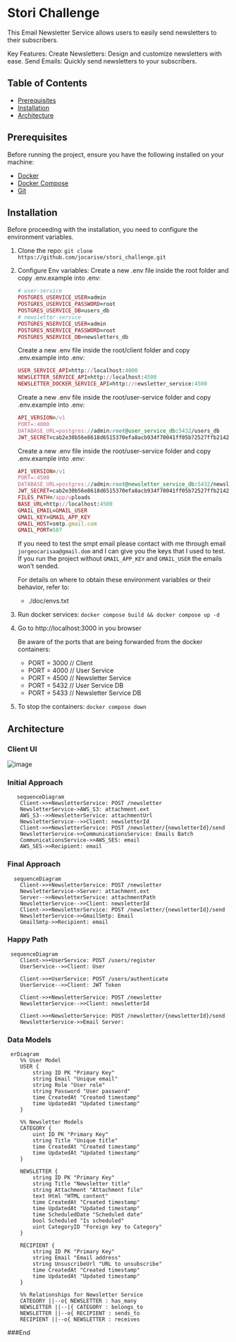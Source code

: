 # Stori Challenge

This Email Newsletter Service allows users to easily send newsletters to their subscribers.

Key Features:
Create Newsletters: Design and customize newsletters with ease.
Send Emails: Quickly send newsletters to your subscribers.

## Table of Contents

- [Prerequisites](#prerequisites)
- [Installation](#installation)
- [Architecture](#architecture)

## Prerequisites

Before running the project, ensure you have the following installed on your machine:

- [Docker](https://docs.docker.com/get-docker/)
- [Docker Compose](https://docs.docker.com/compose/install/)
- [Git](https://git-scm.com/book/en/v2/Getting-Started-Installing-Git)

## Installation

Before proceeding with the installation, you need to configure the environment variables.

1. Clone the repo:
   ``git clone https://github.com/jocarise/stori_challenge.git``
2. Configure Env variables:
	Create a new .env file inside the root folder and copy .env.example into .env:
	```ruby
	# user-service
	POSTGRES_USERVICE_USER=admin
	POSTGRES_USERVICE_PASSWORD=root
	POSTGRES_USERVICE_DB=users_db
	# newsletter-service
	POSTGRES_NSERVICE_USER=admin
	POSTGRES_NSERVICE_PASSWORD=root
	POSTGRES_NSERVICE_DB=newsletters_db
	```

   	Create a new .env file inside the root/client folder and copy .env.example into .env:
	```ruby
	USER_SERVICE_API=http://localhost:4000
	NEWSLETTER_SERVICE_API=http://localhost:4500
	NEWSLETTER_DOCKER_SERVICE_API=http://newsletter_service:4500
	```

   	Create a new .env file inside the root/user-service folder and copy .env.example into .env:
	```ruby
	API_VERSION=/v1
	PORT=:4000
	DATABASE_URL=postgres://admin:root@user_service_db:5432/users_db
	JWT_SECRET=cab2e30b56e8618d6515370efa8acb934f70041ff05b72527ffb2142aefe088a
	```

   	Create a new .env file inside the root/user-service folder and copy .env.example into .env:
	```ruby
	API_VERSION=/v1
	PORT=:4500
	DATABASE_URL=postgres://admin:root@newsletter_service_db:5432/newsletters_db
	JWT_SECRET=cab2e30b56e8618d6515370efa8acb934f70041ff05b72527ffb2142aefe088a
	FILES_PATH=/app/uploads
	BASE_URL=http://localhost:4500
	GMAIL_EMAIL=GMAIL_USER
	GMAIL_KEY=GMAIL_APP_KEY
	GMAIL_HOST=smtp.gmail.com
	GMAIL_PORT=587
	```
	If you need to test the smpt email please contact with me through email `jorgeocarisaa@gmail.dom` and I can give you the keys that I used to test.
	If you run the project without `GMAIL_APP_KEY` and `GMAIL_USER` the emails won't sended.

	For details on where to obtain these environment variables or their behavior, refer to:
	* ./doc/envs.txt

4. Run docker services:
 ``docker compose build && docker compose up -d``

5. Go to http://localhost:3000 in you browser

	Be aware of the ports that are being forwarded from the docker containers: 
	- PORT = 3000 // Client
	* PORT = 4000 // User Service
	+ PORT = 4500 // Newsletter Service
	- PORT = 5432 // User Service DB
	* PORT = 5433 // Newsletter Service DB

6. To stop the containers:
 ``docker compose down``

## Architecture

### Client UI
![image](https://github.com/user-attachments/assets/03841029-0955-47f2-b6ee-dc5bf64ec0cf)

### Initial Approach
```mermaid
   sequenceDiagram
    Client->>+NewsletterService: POST /newsletter
    NewsletterService->AWS_S3: attachment.ext
    AWS_S3-->>NewsletterService: attachmentUrl
    NewsletterService-->>Client: newsletterId
    Client->>+NewsletterService: POST /newsletter/{newsletterId}/send
    NewsletterService->>CommunicationsService: Emails Batch
    CommunicationsService->>AWS_SES: email
    AWS_SES->>Recipient: email
```
### Final Approach
```mermaid
  sequenceDiagram
    Client->>+NewsletterService: POST /newsletter
    NewsletterService->Server: attachment.ext
    Server-->>NewsletterService: attachmentPath
    NewsletterService-->>Client: newsletterId
    Client->>+NewsletterService: POST /newsletter/{newsletterId}/send
    NewsletterService->>GmailSmtp: Email
    GmailSmtp->>Recipient: email
```

### Happy Path
```mermaid
 sequenceDiagram
    Client->>+UserService: POST /users/register
    UserService-->>Client: User

    Client->>+UserService: POST /users/authenticate
    UserService-->>Client: JWT Token

    Client->>+NewsletterService: POST /newsletter
    NewsletterService-->>Client: newsletterId

    Client->>+NewsletterService: POST /newsletter/{newsletterId}/send
    NewsletterService->>Email Server: 
```

### Data Models
```mermaid
 erDiagram
    %% User Model
    USER {
        string ID PK "Primary Key"
        string Email "Unique email"
        string Role "User role"
        string Password "User password"
        time CreatedAt "Created timestamp"
        time UpdatedAt "Updated timestamp"
    }

    %% Newsletter Models
    CATEGORY {
        uint ID PK "Primary Key"
        string Title "Unique title"
        time CreatedAt "Created timestamp"
        time UpdatedAt "Updated timestamp"
    }

    NEWSLETTER {
        string ID PK "Primary Key"
        string Title "Newsletter title"
        string Attachment "Attachment file"
        text Html "HTML content"
        time CreatedAt "Created timestamp"
        time UpdatedAt "Updated timestamp"
        time ScheduledDate "Scheduled date"
        bool Scheduled "Is scheduled"
        uint CategoryID "Foreign key to Category"
    }

    RECIPIENT {
        string ID PK "Primary Key"
        string Email "Email address"
        string UnsuscribeUrl "URL to unsubscribe"
        time CreatedAt "Created timestamp"
        time UpdatedAt "Updated timestamp"
    }

    %% Relationships for Newsletter Service
    CATEGORY ||--o{ NEWSLETTER : has_many
    NEWSLETTER ||--|{ CATEGORY : belongs_to
    NEWSLETTER ||--o{ RECIPIENT : sends_to
    RECIPIENT ||--o{ NEWSLETTER : receives
```

###End

